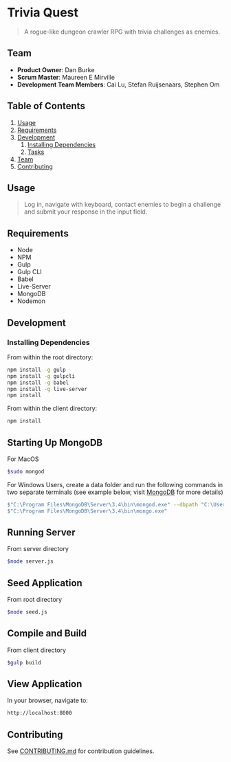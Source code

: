 # Trivia Quest

> A rogue-like dungeon crawler RPG with trivia challenges as enemies.

## Team

  - __Product Owner__: Dan Burke
  - __Scrum Master__: Maureen E Mirville
  - __Development Team Members__: Cai Lu, Stefan Ruijsenaars, Stephen Om

## Table of Contents

1. [Usage](#Usage)
1. [Requirements](#requirements)
1. [Development](#development)
    1. [Installing Dependencies](#installing-dependencies)
    1. [Tasks](#tasks)
1. [Team](#team)
1. [Contributing](#contributing)

## Usage

> Log in, navigate with keyboard, contact enemies to begin a challenge and submit your response in the input field.

## Requirements

- Node
- NPM
- Gulp
- Gulp CLI
- Babel
- Live-Server
- MongoDB
- Nodemon

## Development

### Installing Dependencies

From within the root directory:

```sh
npm install -g gulp
npm install -g gulpcli
npm install -g babel
npm install -g live-server
npm install
```
From within the client directory:

```sh
npm install
```
## Starting Up MongoDB
For MacOS
```sh
$sudo mongod
```
For Windows Users, create a data folder and run the following commands in two separate terminals (see example below, visit [MongoDB](https://www.mongodb.com/) for more details)
```sh
$"C:\Program Files\MongoDB\Server\3.4\bin\mongod.exe" --dbpath "C:\Users\NAME\Documents\data"
$"C:\Program Files\MongoDB\Server\3.4\bin\mongo.exe"
```

## Running Server
From server directory
```sh
$node server.js
```
## Seed Application
From root directory
```sh
$node seed.js
```
## Compile and Build
From client directory
```sh
$gulp build
```
## View Application
In your browser, navigate to:
```sh
http://localhost:8000
```

## Contributing

See [CONTRIBUTING.md](CONTRIBUTING.md) for contribution guidelines.
